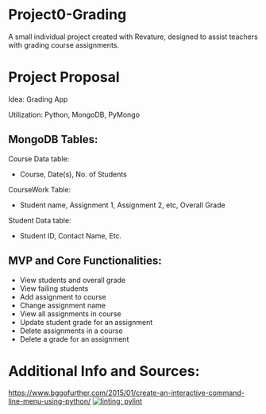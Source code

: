 # Project0-Grading
A small individual project created with Revature, designed to assist teachers with grading course assignments.

# Project Proposal
Idea: Grading App

Utilization: Python, MongoDB, PyMongo


## MongoDB Tables:
Course Data table:
- Course, Date(s), No. of Students

CourseWork Table:
- Student name, Assignment 1, Assignment 2, etc, Overall Grade

Student Data table:
- Student ID, Contact Name, Etc.


## MVP and Core Functionalities:
- View students and overall grade
- View failing students
- Add assignment to course
- Change assignment name
- View all assignments in course
- Update student grade for an assignment
- Delete assignments in a course
- Delete a grade for an assignment

# Additional Info and Sources:
https://www.bggofurther.com/2015/01/create-an-interactive-command-line-menu-using-python/
[![linting: pylint](https://img.shields.io/badge/linting-pylint-yellowgreen)](https://github.com/PyCQA/pylint)

